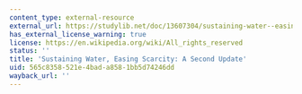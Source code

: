```yaml
---
content_type: external-resource
external_url: https://studylib.net/doc/13607304/sustaining-water--easing-scarcity--a-second-update
has_external_license_warning: true
license: https://en.wikipedia.org/wiki/All_rights_reserved
status: ''
title: 'Sustaining Water, Easing Scarcity: A Second Update'
uid: 565c8358-521e-4bad-a858-1bb5d74246dd
wayback_url: ''
---
```

